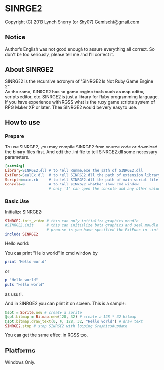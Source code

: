 ﻿# SINRGE2
Copyright (C) 2013 Lynch Sherry (or Shy07) <Gernischt@gmail.com>

## Notice
Author's English was not good enough to assure everything all correct.
So don't be too seriously, please tell me and I'll correct it.

## About SINRGE2
SINRGE2 is the recursive acronym of "SINRGE2 Is Not Ruby Game Engine 2".  
As the name, SINRGE2 has no game engine tools such as map editor,
scripts editor, etc. SINRGE2 is just a library for Ruby programming
language.  
If you have experience with RGSS what is the ruby game scripts system
of RPG Maker XP or later. Then SINRGE2 would be very easy to use.  

## How to use
### Prepare
To use SINRGE2, you may compile SINRGE2 from source code or download
the binary files first. And edit the .ini file to tell SINRGE2.dll
some necessary parameters.
```Runme.ini
[setting]
Library=SINRGE2.dll # to tell Runme.exe the path of SINRGE2.dll
ExtFunc=SealEx.dll  # to tell SINRGE2.dll the path of extension library and it could be empty  
Scripts=main.rb     # to tell SINRGE2.dll the path of main script file
Console=0           # to tell SINRGE2 whether show cmd window
                    # only '1' can open the console and any other value would close the console
```
### Basic Use

Initialize SINRGE2:

```ruby
SINRGE2.init_video # this can only initialize graphics moudle
#SINRGE2.init      # this can initialize both graphics and seal moudle
                   # premise is you have specified the ExtFunc in .ini
include SINRGE2
```

Hello world:  

You can print "Hello world" in cmd window by  
```ruby
print "Hello world"
```
or  
```ruby
p "Hello world"
puts "Hello world"
```
as usual.  

And in SINRGE2 you can print it on screen. This is a sample:  
```ruby
@spt = Sprite.new # create a sprite
@spt.bitmap = Bitmap.new(128, 32) # create a 128 * 32 bitmap
@spt.bitmap.draw_text(0, 0, 128, 32, "Hello world") # draw text
SINRGE2.stop # stop SINRGE2 with looping Graphics#update
```
You can get the same effect in RGSS too.  

## Platforms

Windows Only.

